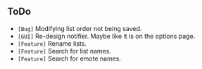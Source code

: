## ToDo

* `[Bug]` Modifying list order not being saved.
* `[GUI]` Re-design notifier. Maybe like it is on the options page.
* `[Feature]` Rename lists.
* `[Feature]` Search for list names.
* `[Feature]` Search for emote names.